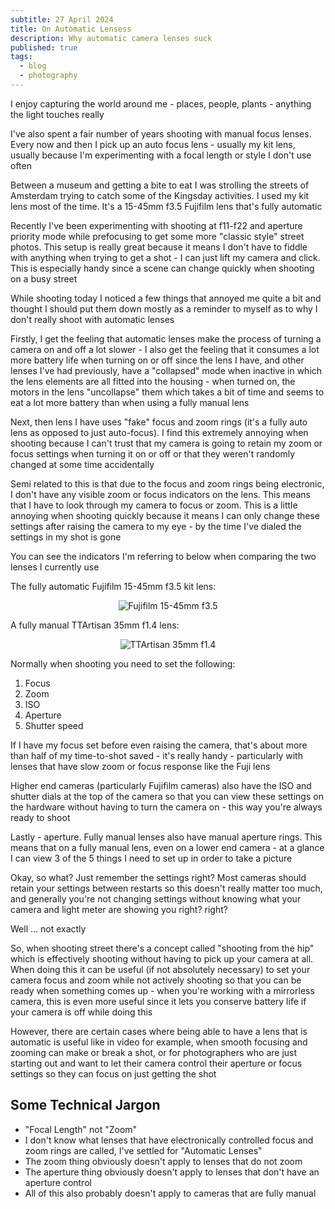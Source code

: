 ```yaml
---
subtitle: 27 April 2024
title: On Automatic Lensess
description: Why automatic camera lenses suck
published: true
tags:
  - blog
  - photography
---
```


I enjoy capturing the world around me - places, people, plants - anything the light touches really

I've also spent a fair number of years shooting with manual focus lenses. Every now and then I pick up an auto focus lens - usually my kit lens, usually because I'm experimenting with a focal length or style I don't use often

Between a museum and getting a bite to eat I was strolling the streets of Amsterdam trying to catch some of the Kingsday activities. I used my kit lens most of the time. It's a 15-45mm f3.5 Fujifilm lens that's fully automatic

Recently I've been experimenting with shooting at f11-f22 and aperture priority mode while prefocusing to get some more "classic style" street photos. This setup is really great because it means I don't have to fiddle with anything when trying to get a shot - I can just lift my camera and click. This is especially handy since a scene can change quickly when shooting on a busy street

While shooting today I noticed a few things that annoyed me quite a bit and thought I should put them down mostly as a reminder to myself as to why I don't really shoot with automatic lenses

Firstly, I get the feeling that automatic lenses make the process of turning a camera on and off a lot slower - I also get the feeling that it consumes a lot more battery life when turning on or off since the lens I have, and other lenses I've had previously, have a "collapsed" mode when inactive in which the lens elements are all fitted into the housing - when turned on, the motors in the lens "uncollapse" them which takes a bit of time and seems to eat a lot more battery than when using a fully manual lens

Next, then lens I have uses "fake" focus and zoom rings (it's a fully auto lens as opposed to just auto-focus). I find this extremely annoying when shooting because I can't trust that my camera is going to retain my zoom or focus settings when turning it on or off or that they weren't randomly changed at some time accidentally

Semi related to this is that due to the focus and zoom rings being electronic, I don't have any visible zoom or focus indicators on the lens. This means that I have to look through my camera to focus or zoom. This is a little annoying when shooting quickly because it means I can only change these settings after raising the camera to my eye - by the time I've dialed the settings in my shot is gone

You can see the indicators I'm referring to below when comparing the two lenses I currently use

The fully automatic Fujifilm 15-45mm f3.5 kit lens:

<center style="max-width: 500px; margin: auto;">

![Fujifilm 15-45mm f3.5](/content/blog/2024/27-04/fuji15-45mm.png)

</center>

A fully manual TTArtisan 35mm f1.4 lens:

<center style="max-width: 500px; margin: auto;">

![TTArtisan 35mm f1.4](/content/blog/2024/27-04/ttartisan35mm.png)

</center>

Normally when shooting you need to set the following:

1. Focus
2. Zoom
3. ISO
4. Aperture
5. Shutter speed

If I have my focus set before even raising the camera, that's about more than half of my time-to-shot saved - it's really handy - particularly with lenses that have slow zoom or focus response like the Fuji lens

Higher end cameras (particularly Fujifilm cameras) also have the ISO and shutter dials at the top of the camera so that you can view these settings on the hardware without having to turn the camera on - this way you're always ready to shoot

Lastly - aperture. Fully manual lenses also have manual aperture rings. This means that on a fully manual lens, even on a lower end camera - at a glance I can view 3 of the 5 things I need to set up in order to take a picture

Okay, so what? Just remember the settings right? Most cameras should retain your settings between restarts so this doesn't really matter too much, and generally you're not changing settings without knowing what your camera and light meter are showing you right? right?

Well ... not exactly

So, when shooting street there's a concept called "shooting from the hip" which is effectively shooting without having to pick up your camera at all. When doing this it can be useful (if not absolutely necessary) to set your camera focus and zoom while not actively shooting so that you can be ready when something comes up - when you're working with a mirrorless camera, this is even more useful since it lets you conserve battery life if your camera is off while doing this

However, there are certain cases where being able to have a lens that is automatic is useful like in video for example, when smooth focusing and zooming can make or break a shot, or for photographers who are just starting out and want to let their camera control their aperture or focus settings so they can focus on just getting the shot

## Some Technical Jargon

- "Focal Length" not "Zoom"
- I don't know what lenses that have electronically controlled focus and zoom rings are called, I've settled for "Automatic Lenses"
- The zoom thing obviously doesn't apply to lenses that do not zoom
- The aperture thing obviously doesn't apply to lenses that don't have an aperture control
- All of this also probably doesn't apply to cameras that are fully manual
